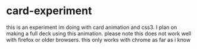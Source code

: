 # card-experiment
this is an experiment im doing  with card animation and css3. I plan on making a full deck using this animation. please note this does not work well with firefox or older browsers. this only works with chrome as far as i know

